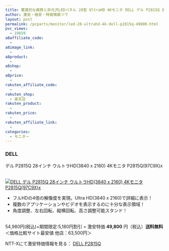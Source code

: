 ```yaml
---
title: 驚異的な画質と非光沢LEDパネル 28型 UltraHD 4Kモニタ DELL デル P2815Q 激安特価49,800円！送料無料！
author: 激安・格安・特価情報ツウ
layout: post
permalink: /pcparts/monitor/led-28-ultrahd-4k-dell-p2815q-49800.html
pvc_views:
  - 19659
a8affiliate_code:
  -
a8image_link:
  -
a8product:
  -
a8shop:
  -
a8price:
  -
rakuten_affiliate_code:
  -
rakuten_shop:
  - 楽天店
rakuten_product:
  -
rakuten_price:
  -
rakuten_affiliate_link:
  -
categories:
  - モニター
---
```

### DELL
デル P2815Q 28インチ ウルトラHD(3840 x 2160) 4Kモニタ P2815Q(97C9X)x

<div class="img-bg2 img_L">
  <a href="//px.a8.net/svt/ejp?a8mat=ZYP6S+8IMA3E+S1Q+BWGDT&#038;a8ejpredirect=//nttxstore.jp/_II_DE14655689" target="_blank"><br /> <img border="0" alt="DELL デル P2815Q 28インチ ウルトラHD(3840 x 2160) 4Kモニタ P2815Q(97C9X)x" src="//i0.wp.com/image.nttxstore.jp/l2_images/D/DE/DE14655689.jpg?w=120" data-recalc-dims="1" /></a>
</div>

<!--more-->

  * フルHDの4倍の解像度を実現。Ultra HD(3840 x 2160)で詳細に表示！
  * 複数のアプリケーションやビデオを表示するのに十分な表示領域！
  * 角度調整、左右回転、縦横回転、高さ調整可能スタンド！

<br clear="all" />54,980円(税込)+期間限定:5,180円割引 = 激安特価 <span class="tokka-price"><strong>49,800</strong></span> 円（税込）**送料無料**
＜価格比較サイト最安値 他店：63,500円＞

NTT-Xにて激安特価情報を見る： <span class="fs150p"><a href="//px.a8.net/svt/ejp?a8mat=ZYP6S+8IMA3E+S1Q+BWGDT&#038;a8ejpredirect=//nttxstore.jp/_II_DE14655689" target="_blank">DELL P2815Q</a></span>